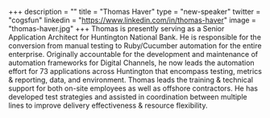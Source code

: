 +++
description = ""
title = "Thomas Haver"
type = "new-speaker"
twitter = "cogsfun"
linkedin = "https://www.linkedin.com/in/thomas-haver"
image = "thomas-haver.jpg"
+++
Thomas is presently serving as a Senior Application Architect for Huntington National Bank. He is responsible for the conversion from manual testing to Ruby/Cucumber automation for the entire enterprise. Originally accountable for the development and maintenance of automation frameworks for Digital Channels, he now leads the automation effort for 73 applications across Huntington that encompass testing, metrics & reporting, data, and environment. Thomas leads the training & technical support for both on-site employees as well as offshore contractors. He has developed test strategies and assisted in coordination between multiple lines to improve delivery effectiveness & resource flexibility.